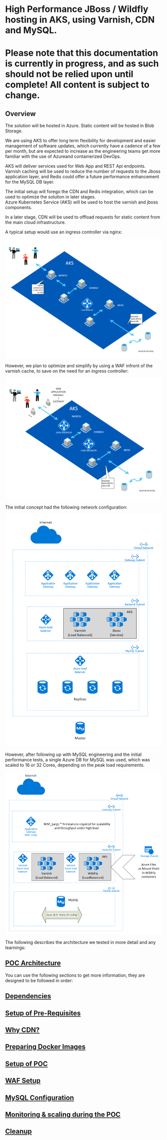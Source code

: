 # High Performance JBoss / Wildfly hosting in AKS, using Varnish, CDN and MySQL.

# Please note that this documentation is currently in progress, and as such should not be relied upon until complete! All content is subject to change.

## Overview

The solution will be hosted in Azure.
Static content will be hosted in Blob Storage.  

We are using AKS to offer long term flexibility for development and easier management of software updates, which currently have a cadence of a few per month, but are expected to increase as the engineering teams get more familiar with the use of Azureand containerized DevOps.  

AKS will deliver services used for Web App and REST Api endpoints.  
Varnish caching will be used to reduce the number of requests to the Jboss application layer, and Redis could offer a future performance enhancement for the MySQL DB layer.  
  
The initial setup will forego the CDN and Redis integration, which can be used to optimize the solution in later stages.  
Azure Kubernetes Service (AKS) will be used to host the varnish and jboss components.  

In a later stage, CDN will be used to offload requests for static content from the main cloud infrastructure.  

A typical setup would use an ingress controller via nginx:

![aks hierarchical overview](./images/aks_arc_overview.png)

However, we plan to optimize and simplify by using a WAF infront of the varnish cache, to save on the need for an ingress controller:

![aks hierarchical overview](./images/aks_arc_overview_2.png)

The initial concept had the following network configuration:

![solution network](./images/solution_networking_0.1.PNG)


However, after following up with MySQL engineering and the initial performance tests, a single Azure DB for MySQL was used, which was scaled to 16 or 32 Cores, depending on the peak load requirements.

![solution perf 1](./images/aks_arc_perf_test_step1.PNG)


The following describes the architecture we tested in more detail and any learnings:

## [POC Architecture](poc_architecture.md)

You can use the following sections to get more information, they are designed to be followed in order:

## [Dependencies](./dependencies.md)

## [Setup of Pre-Requisites](pre-req_setup.md)

## [Why CDN?](why_cdn.md)

## [Preparing Docker Images](./docker_image_prep.md)

## [Setup of POC](poc_setup.md)

## [WAF Setup](waf_setup.md)

## [MySQL Configuration](./mysql_configuration.md)

## [Monitoring & scaling during the POC](monitoring_scaling.md)

## [Cleanup](./cleanup.md)



